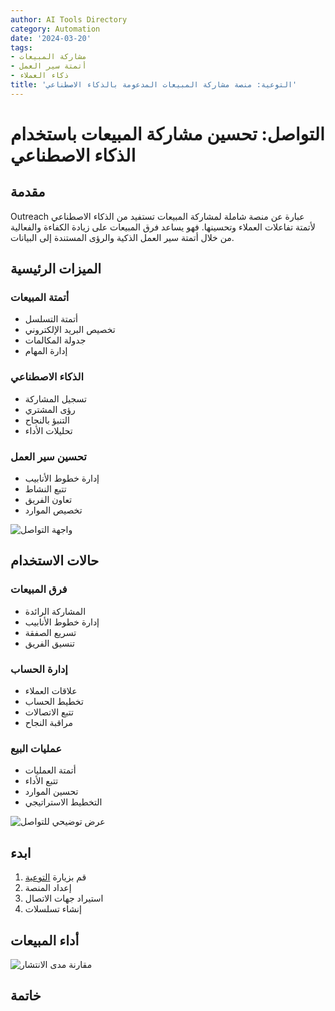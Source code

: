 ```yaml
---
author: AI Tools Directory
category: Automation
date: '2024-03-20'
tags:
- مشاركة المبيعات
- أتمتة سير العمل
- ذكاء العملاء
title: 'التوعية: منصة مشاركة المبيعات المدعومة بالذكاء الاصطناعي'
---
```


# التواصل: تحسين مشاركة المبيعات باستخدام الذكاء الاصطناعي

## مقدمة

Outreach عبارة عن منصة شاملة لمشاركة المبيعات تستفيد من الذكاء الاصطناعي لأتمتة تفاعلات العملاء وتحسينها. فهو يساعد فرق المبيعات على زيادة الكفاءة والفعالية من خلال أتمتة سير العمل الذكية والرؤى المستندة إلى البيانات.

## الميزات الرئيسية

### أتمتة المبيعات
- أتمتة التسلسل
- تخصيص البريد الإلكتروني
- جدولة المكالمات
- إدارة المهام

### الذكاء الاصطناعي
- تسجيل المشاركة
- رؤى المشتري
- التنبؤ بالنجاح
- تحليلات الأداء

### تحسين سير العمل
- إدارة خطوط الأنابيب
- تتبع النشاط
- تعاون الفريق
- تخصيص الموارد

![واجهة التواصل](/imgs/outreach/interface.jpg)

## حالات الاستخدام

### فرق المبيعات
- المشاركة الرائدة
- إدارة خطوط الأنابيب
- تسريع الصفقة
- تنسيق الفريق

### إدارة الحساب
- علاقات العملاء
- تخطيط الحساب
- تتبع الاتصالات
- مراقبة النجاح

### عمليات البيع
- أتمتة العمليات
- تتبع الأداء
- تحسين الموارد
- التخطيط الاستراتيجي

![عرض توضيحي للتواصل](/imgs/outreach/demo.jpg)

## ابدء

1. قم بزيارة [التوعية](https://outreach.io)
2. إعداد المنصة
3. استيراد جهات الاتصال
4. إنشاء تسلسلات

## أداء المبيعات

![مقارنة مدى الانتشار](/imgs/outreach/comparison.jpg)

## خاتمة